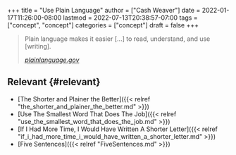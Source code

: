 +++
title = "Use Plain Language"
author = ["Cash Weaver"]
date = 2022-01-17T11:26:00-08:00
lastmod = 2022-07-13T20:38:57-07:00
tags = ["concept", "concept"]
categories = ["concept"]
draft = false
+++

> Plain language makes it easier [...] to read, understand, and use [writing].
>
> _[plainlanguage.gov](https://www.plainlanguage.gov/)_


## Relevant {#relevant}

-   [The Shorter and Plainer the Better]({{< relref "the_shorter_and_plainer_the_better.md" >}})
-   [Use The Smallest Word That Does The Job]({{< relref "use_the_smallest_word_that_does_the_job.md" >}})
-   [If I Had More Time, I Would Have Written A Shorter Letter]({{< relref "if_i_had_more_time_i_would_have_written_a_shorter_letter.md" >}})
-   [Five Sentences]({{< relref "FiveSentences.md" >}})
